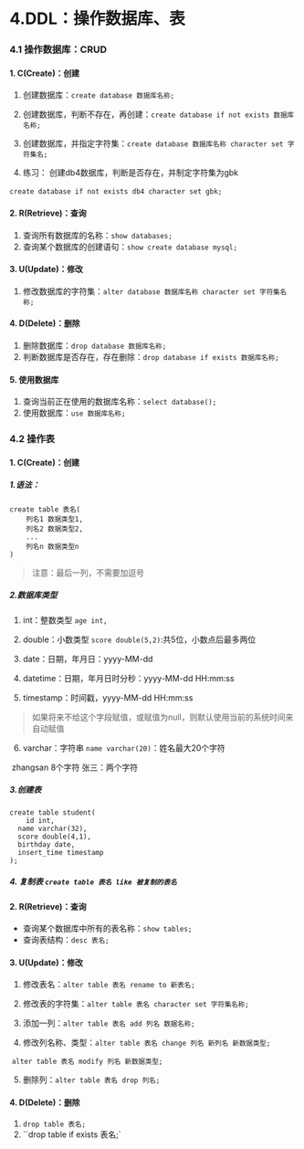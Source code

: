 # 4.DDL：操作数据库、表

### 4.1 操作数据库：CRUD

#### 1. C(Create)：创建

1.  创建数据库：`create database 数据库名称;`

2.  创建数据库，判断不存在，再创建：`create database if not exists 数据库名称;`

3.  创建数据库，并指定字符集：`create database 数据库名称 character set 字符集名;`

4.  练习： 创建db4数据库，判断是否存在，并制定字符集为gbk

   ​		`create database if not exists db4 character set gbk;`

#### 2. R(Retrieve)：查询

1.  查询所有数据库的名称：`show databases;`
2.  查询某个数据库的创建语句：`show create database mysql;`

#### 3. U(Update)：修改

1. 修改数据库的字符集：`alter database 数据库名称 character set 字符集名称;`

#### 4. D(Delete)：删除

1.  删除数据库：`drop database 数据库名称;`
2.  判断数据库是否存在，存在删除：`drop database if exists 数据库名称;`

#### 5. 使用数据库

1.  查询当前正在使用的数据库名称：`select database();`
2.  使用数据库：`use 数据库名称;`

### 4.2 操作表

#### 1. C(Create)：创建

##### 1.语法：

```mysql
create table 表名(
	列名1 数据类型1,
	列名2 数据类型2,
	...
	列名n 数据类型n
)
```

> 注意：最后一列，不需要加逗号

##### 2.数据库类型

1.  int：整数类型  `age int,`

2.  double：小数类型   `score double(5,2)`:共5位，小数点后最多两位

3.  date：日期，年月日：yyyy-MM-dd

4.  datetime：日期，年月日时分秒：yyyy-MM-dd HH:mm:ss

5.  timestamp：时间戳，yyyy-MM-dd HH:mm:ss

   > 如果将来不给这个字段赋值，或赋值为null，则默认使用当前的系统时间来自动赋值

6.  varchar：字符串   `name varchar(20)`：姓名最大20个字符

   ​					zhangsan  8个字符   张三：两个字符

##### 3.创建表

```mysql
create table student(
	id int,
  name varchar(32),
  score double(4,1),
  birthday date,
  insert_time timestamp
);
```

##### 4. 复制表 `create table 表名 like 被复制的表名`

#### 2. R(Retrieve)：查询

* 查询某个数据库中所有的表名称：`show tables;`
* 查询表结构：`desc 表名;`

#### 3. U(Update)：修改

1.  修改表名：`alter table 表名 rename to 新表名;`

2.  修改表的字符集：`alter table 表名 character set 字符集名称;`

3.  添加一列：`alter table 表名 add 列名 数据名称;`

4.  修改列名称、类型：`alter table 表名 change 列名 新列名 新数据类型;`

   ​					`alter table 表名 modify 列名 新数据类型;`

5.  删除列：`alter table 表名 drop 列名;`

#### 4. D(Delete)：删除

1.  `drop table 表名;`      
2.  ``drop table if exists 表名;`

